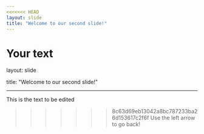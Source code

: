 ```yaml
---
<<<<<<< HEAD
layout: slide
title: "Welcome to our second slide!"
---
```

Your text
=======

layout: slide

title: "Welcome to our second slide!"

---

This is the text to be edited

>>>>>>> 8c63d69eb13042a8bc787233ba26d153617c2f6f
Use the left arrow to go back!
